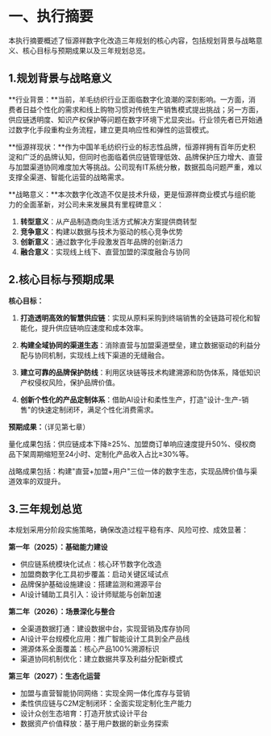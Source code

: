 # 一、执行摘要

本执行摘要概述了恒源祥数字化改造三年规划的核心内容，包括规划背景与战略意义、核心目标与预期成果以及三年规划总览。

## 1.规划背景与战略意义

**行业背景：**当前，羊毛纺织行业正面临数字化浪潮的深刻影响。一方面，消费者日益个性化的需求和线上购物习惯对传统生产销售模式提出挑战；另一方面，供应链透明度、知识产权保护等问题在数字环境下尤显突出。行业领先者已开始通过数字化手段重构业务流程，建立更具响应性和弹性的运营模式。

**恒源祥现状：**作为中国羊毛纺织行业的标志性品牌，恒源祥拥有百年历史积淀和广泛的品牌认知，但同时也面临着供应链管理低效、品牌保护压力增大、直营与加盟渠道协同难度加大等挑战。公司现有IT系统分散，数据孤岛问题严重，难以支撑全渠道、智能化运营的战略需求。

**战略意义：**本次数字化改造不仅是技术升级，更是恒源祥商业模式与组织能力的全面革新，对公司未来发展具有里程碑意义：
1. **转型意义**：从产品制造商向生活方式解决方案提供商转型
2. **竞争意义**：构建以数据与技术为驱动的核心竞争优势
3. **创新意义**：通过数字化手段激发百年品牌的创新活力
4. **融合意义**：实现线上线下、直营加盟的深度融合与协同

## 2.核心目标与预期成果

**核心目标：**

1. **打造透明高效的智慧供应链**：实现从原料采购到终端销售的全链路可视化和智能化，提升供应链响应速度和成本效率。

2. **构建全域协同的渠道生态**：消除直营与加盟渠道壁垒，建立数据驱动的利益分配与协同机制，实现线上线下渠道的无缝融合。

3. **建立可靠的品牌保护防线**：利用区块链等技术构建溯源和防伪体系，降低知识产权侵权风险，保护品牌价值。

4. **创新个性化的产品定制体系**：借助AI设计和柔性生产，打造"设计-生产-销售"的快速定制闭环，满足个性化消费需求。

**预期成果：**（详见第七章）

量化成果包括：供应链成本下降≥25%、加盟商订单响应速度提升50%、侵权商品下架周期缩短至24小时、定制化产品收入占比≥30%等。

战略成果包括：构建"直营+加盟+用户"三位一体的数字生态，实现品牌价值与渠道效率的双提升。

## 3.三年规划总览

本规划采用分阶段实施策略，确保改造过程平稳有序、风险可控、成效显著：

**第一年（2025）：基础能力建设**
- 供应链系统模块化试点：核心环节数字化改造
- 加盟商数字化工具初步覆盖：启动关键区域试点
- 品牌保护基础设施建设：搭建监测和溯源平台
- AI设计辅助工具引入：设计师赋能与创新加速

**第二年（2026）：场景深化与整合**
- 全渠道数据打通：建设数据中台，实现营销及库存协同
- AI设计平台规模化应用：推广智能设计工具到全产品线
- 溯源体系全面覆盖：核心产品100%溯源标识
- 渠道协同机制优化：建立数据共享及利益分配新模式

**第三年（2027）：生态化运营**
- 加盟与直营智能协同网络：实现全网一体化库存与营销
- 柔性供应链与C2M定制闭环：全面实现定制化生产能力
- 设计众创生态培育：打造开放式设计平台
- 数据资产价值释放：基于用户数据的新业务探索 